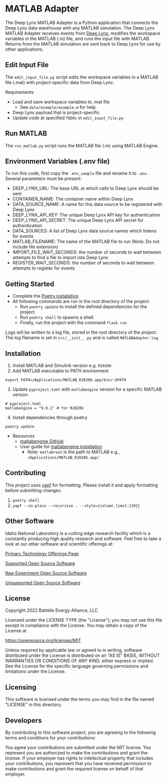 # MATLAB Adapter

The Deep Lynx MATLAB Adapter is a Python application that connects the Deep Lynx data warehouse with any MATLAB simulation. The Deep Lynx MATLAB Adapter receives events from [Deep Lynx](https://github.com/idaholab/Deep-Lynx), modifies the workspace variables in the MATLAB (.m) file, and runs the input file with MATLAB. Returns from the MATLAB simulation are sent back to Deep Lynx for use by other applications.

## Edit Input File

The `edit_input_file.py` script edits the workspace variables in a MATLAB file (.mat) with project-specific data from Deep Lynx. 

Requirements
* Load and save workspace variables to .mat file
    * See `data/example/example.m` for help
* Deep Lynx payload that is project-specific
* Update code at specified `TODOs` in `edit_input_file.py`

## Run MATLAB

The `run_matlab.py` script runs the MATLAB file (.m) using MATLAB Engine.

## Environment Variables (.env file)
To run this code, first copy the `.env_sample` file and rename it to `.env`. Several parameters must be present:
* DEEP_LYNX_URL: The base URL at which calls to Deep Lynx should be sent
* CONTAINER_NAME: The container name within Deep Lynx
* DATA_SOURCE_NAME: A name for this data source to be registered with Deep Lynx
* DEEP_LYNX_API_KEY: The unique Deep Lynx API key for authentication
* DEEP_LYNX_API_SECRET: The unique Deep Lynx API secret for authentication
* DATA_SOURCES: A list of Deep Lynx data source names which listens for events
* MATLAB_FILENAME: The name of the MATLAB file to run (Note: Do not include file extension)
* IMPORT_FILE_WAIT_SECONDS: the number of seconds to wait between attempts to find a file to import into Deep Lynx
* REGISTER_WAIT_SECONDS: the number of seconds to wait between attempts to register for events

## Getting Started

* Complete the [Poetry installation](https://python-poetry.org/) 
* All following commands are run in the root directory of the project:
    * Run `poetry update` to install the defined dependencies for the project.
    * Run `poetry shell` to spawns a shell.
    * Finally, run the project with the command `flask run`

Logs will be written to a log file, stored in the root directory of the project. The log filename is set in `src/__init__.py` and is called `MATLABAdapter.log`. 

## Installation
1. Install MATLAB and Simulink version e.g. `R2020b`
2. Add MATLAB executable to PATH environment 

```
export PATH=/Applications/MATLAB_R2020b.app/bin/:$PATH
```

3. Update `pyproject.toml` with `matlabengine` version for a specific MATLAB version

```
# pyproject.toml
matlabengine = "9.9.1" # for R2020b
```
4. Install dependencies through poetry

```
poetry update
```
* Resources
    * [matlabengine GitHub](https://github.com/mathworks/matlab-engine-for-python/tree/R2022b)
    *   User guide for [matlabengine installation](https://www.mathworks.com/help/matlab/matlab_external/install-the-matlab-engine-for-python.html)
        * Note: `matlabroot` is  the path to MATLAB e.g., `/Applications/MATLAB_R2020b.app/`

## Contributing

This project uses [yapf](https://github.com/google/yapf) for formatting. Please install it and apply formatting before submitting changes.
1. `poetry shell`
2. `yapf --in-place --recursive . --style={column_limit:120}`)

## Other Software
Idaho National Laboratory is a cutting edge research facility which is a constantly producing high quality research and software. Feel free to take a look at our other software and scientific offerings at:

[Primary Technology Offerings Page](https://www.inl.gov/inl-initiatives/technology-deployment)

[Supported Open Source Software](https://github.com/idaholab)

[Raw Experiment Open Source Software](https://github.com/IdahoLabResearch)

[Unsupported Open Source Software](https://github.com/IdahoLabUnsupported)

## License

Copyright 2022 Battelle Energy Alliance, LLC

Licensed under the LICENSE TYPE (the "License");
you may not use this file except in compliance with the License.
You may obtain a copy of the License at

  https://opensource.org/licenses/MIT  

Unless required by applicable law or agreed to in writing, software
distributed under the License is distributed on an "AS IS" BASIS,
WITHOUT WARRANTIES OR CONDITIONS OF ANY KIND, either express or implied.
See the License for the specific language governing permissions and
limitations under the License.



Licensing
-----
This software is licensed under the terms you may find in the file named "LICENSE" in this directory.


Developers
-----
By contributing to this software project, you are agreeing to the following terms and conditions for your contributions:

You agree your contributions are submitted under the MIT license. You represent you are authorized to make the contributions and grant the license. If your employer has rights to intellectual property that includes your contributions, you represent that you have received permission to make contributions and grant the required license on behalf of that employer.



